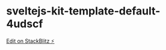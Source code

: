 # sveltejs-kit-template-default-4udscf

[Edit on StackBlitz ⚡️](https://stackblitz.com/edit/sveltejs-kit-template-default-4udscf)